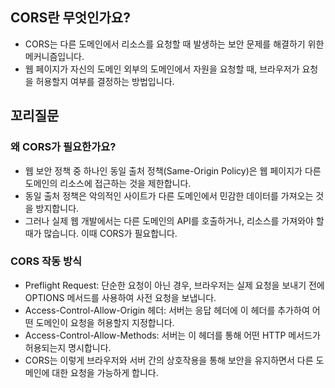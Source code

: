 ## CORS란 무엇인가요?

- CORS는 다른 도메인에서 리소스를 요청할 때 발생하는 보안 문제를 해결하기 위한 메커니즘입니다.
- 웹 페이지가 자신의 도메인 외부의 도메인에서 자원을 요청할 때, 브라우저가 요청을 허용할지 여부를 결정하는 방법입니다.

## 꼬리질문

### 왜 CORS가 필요한가요?

- 웹 보안 정책 중 하나인 동일 출처 정책(Same-Origin Policy)은 웹 페이지가 다른 도메인의 리소스에 접근하는 것을 제한합니다.
- 동일 출처 정책은 악의적인 사이트가 다른 도메인에서 민감한 데이터를 가져오는 것을 방지합니다.
- 그러나 실제 웹 개발에서는 다른 도메인의 API를 호출하거나, 리소스를 가져와야 할 때가 많습니다. 이때 CORS가 필요합니다.

### CORS 작동 방식

- Preflight Request: 단순한 요청이 아닌 경우, 브라우저는 실제 요청을 보내기 전에 OPTIONS 메서드를 사용하여 사전 요청을 보냅니다.
- Access-Control-Allow-Origin 헤더: 서버는 응답 헤더에 이 헤더를 추가하여 어떤 도메인이 요청을 허용할지 지정합니다.
- Access-Control-Allow-Methods: 서버는 이 헤더를 통해 어떤 HTTP 메서드가 허용되는지 명시합니다.
- CORS는 이렇게 브라우저와 서버 간의 상호작용을 통해 보안을 유지하면서 다른 도메인에 대한 요청을 가능하게 합니다.
